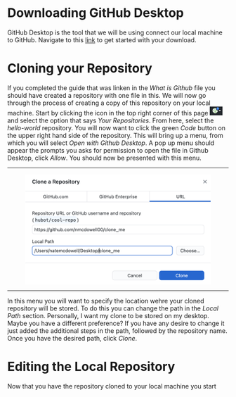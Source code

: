 # Downloading GitHub Desktop 
GitHub Desktop is the tool that we will be using connect our local machine to GitHub. Navigate to this [link](https://desktop.github.com/) to get started with your download.
# Cloning your Repository
If you completed the guide that was linken in the *What is Github* file you should have created a repository with one file in this. We will now go through the process of creating a copy of this repository on your local machine. Start by clicking the icon in the top right corner of this page <img src = "/images/icon.png" height = "20"> and select the option that says *Your Repositories*. From here, select the *hello-world* repository. You will now want to click the green *Code* button on the upper right hand side of the repository. This will bring up a menu, from which you will select *Open with Github Desktop*. A pop up menu should appear the prompts you asks for permission to open the file in Github Desktop, click *Allow*. You should now be presented with this menu.<hr><p align = "center"> <img src = "/images/local_path.png" height = 250 align = "center"></p> <hr>
In this menu you will want to specify the location wehre your cloned repository will be stored. To do this you can change the path in the *Local Path* section. Personally, I want my clone to be stored on my desktop. Maybe you have a different preference? If you have any desire to change it just added the additional steps in the path, followed by the repository name. Once you have the desired path, click *Clone*. 
# Editing the Local Repository 
Now that you have the repository cloned to your local machine you start 


